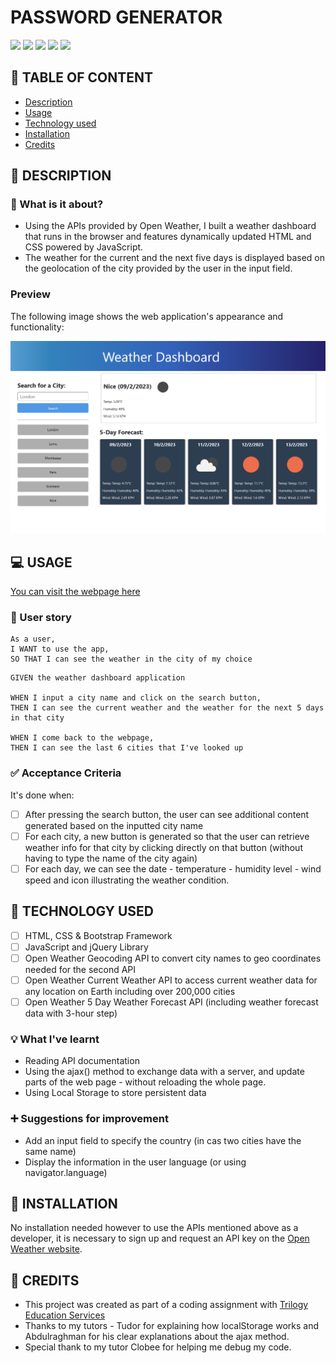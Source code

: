 # PASSWORD GENERATOR

![](https://img.shields.io/badge/html-HTML5-orange?logo=html5)
![](https://img.shields.io/badge/css-CSS3-%231572B6?logo=css3)
![](https://img.shields.io/badge/JavaScript-lightgrey?logo=javascript)
![](https://img.shields.io/badge/jQuery-0769AD?logo=jquery)
![](https://img.shields.io/badge/Bootstrap-563D7C?style=flat&logo=bootstrap&logoColor=white)

## 🚩 TABLE OF CONTENT

- [Description](#-description)
- [Usage](#-usage)
- [Technology used](#-technology-used)
- [Installation](#-installation)
- [Credits](#-credits)

## 📖 DESCRIPTION

### 🎯 What is it about?

- Using the APIs provided by Open Weather, I built a weather dashboard that runs in the browser and features dynamically updated HTML and CSS powered by JavaScript.
- The weather for the current and the next five days is displayed based on the geolocation of the city provided by the user in the input field.

### Preview

The following image shows the web application's appearance and functionality:

![Weather dashboard](./assets/images/weather-dashboard.png)

## 💻 USAGE

[You can visit the webpage here](https://senseilein.github.io/weather-dashboard)

### 💬 User story

```
As a user,
I WANT to use the app,
SO THAT I can see the weather in the city of my choice
```

```
GIVEN the weather dashboard application

WHEN I input a city name and click on the search button,
THEN I can see the current weather and the weather for the next 5 days in that city

WHEN I come back to the webpage,
THEN I can see the last 6 cities that I've looked up

```

### ✅ Acceptance Criteria

It's done when:

- [ ] After pressing the search button, the user can see additional content generated based on the inputted city name
- [ ] For each city, a new button is generated so that the user can retrieve weather info for that city by clicking directly on that button (without having to type the name of the city again)
- [ ] For each day, we can see the date - temperature - humidity level - wind speed and icon illustrating the weather condition.

## 🔧 TECHNOLOGY USED

- [ ] HTML, CSS & Bootstrap Framework
- [ ] JavaScript and jQuery Library
- [ ] Open Weather Geocoding API to convert city names to geo coordinates needed for the second API
- [ ] Open Weather Current Weather API to access current weather data for any location on Earth including over 200,000 cities
- [ ] Open Weather 5 Day Weather Forecast API (including weather forecast data with 3-hour step)

### 💡 What I've learnt

- Reading API documentation
- Using the ajax() method to exchange data with a server, and update parts of the web page - without reloading the whole page.
- Using Local Storage to store persistent data

### ➕ Suggestions for improvement

- Add an input field to specify the country (in cas two cities have the same name)
- Display the information in the user language (or using navigator.language)

## 🚀 INSTALLATION

No installation needed however to use the APIs mentioned above as a developer, it is necessary to sign up and request an API key on the [Open Weather website](https://openweathermap.org/api).

## 💬 CREDITS

- This project was created as part of a coding assignment with [Trilogy Education Services](https://skillsforlife.edx.org/?utm_source=govuk)
- Thanks to my tutors - Tudor for explaining how localStorage works and Abdulraghman for his clear explanations about the ajax method.
- Special thank to my tutor Clobee for helping me debug my code.
